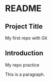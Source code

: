 # README

## Project Title
My first repo with Git



## Introduction
My repo practice


This is a paragraph. 
